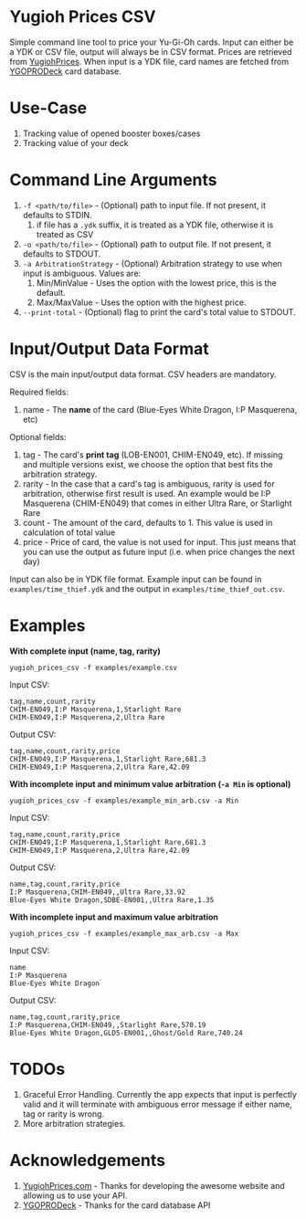 # Yugioh Prices CSV
Simple command line tool to price your Yu-Gi-Oh cards. Input can either be a YDK or CSV file, output will always be in CSV format. 
Prices are retrieved from [YugiohPrices](http://yugiohprices.com). When input is a YDK file, card names are fetched from [YGOPRODeck](https://www.google.com/search?client=firefox-b-d&q=ygoprodeck+api)
card database.

# Use-Case
1. Tracking value of opened booster boxes/cases
2. Tracking value of your deck

# Command Line Arguments
1. `-f <path/to/file>` - (Optional) path to input file. If not present, it defaults to STDIN.
    1. if file has a `.ydk` suffix, it is treated as a YDK file, otherwise it is treated as CSV
2. `-o <path/to/file>` - (Optional) path to output file. If not present, it defaults to STDOUT.
3. `-a ArbitrationStrategy` - (Optional) Arbitration strategy to use when input is ambiguous. Values are:
    1. Min/MinValue - Uses the option with the lowest price, this is the default.
    2. Max/MaxValue - Uses the option with the highest price.
4. `--print-total` - (Optional) flag to print the card's total value to STDOUT.

# Input/Output Data Format
CSV is the main input/output data format. CSV headers are mandatory.

Required fields:

1. name - The **name** of the card (Blue-Eyes White Dragon, I:P Masquerena, etc)

Optional fields:

1. tag - The card's **print tag** (LOB-EN001, CHIM-EN049, etc). If missing and multiple versions exist, we choose
   the option that best fits the arbitration strategy.
2. rarity - In the case that a card's tag is ambiguous, rarity is used for arbitration, otherwise first result is used. An example 
   would be I:P Masquerena (CHIM-EN049) that comes in either Ultra Rare, or Starlight Rare
3. count - The amount of the card, defaults to 1. This value is used in calculation of total value
4. price - Price of card, the value is not used for input. This just means that you can use the output as future input (i.e. when 
   price changes the next day)
   
Input can also be in YDK file format. Example input can be found in `examples/time_thief.ydk` and the output in `examples/time_thief_out.csv`.

# Examples
**With complete input (name, tag, rarity)**
```
yugioh_prices_csv -f examples/example.csv
```

Input CSV:
```
tag,name,count,rarity
CHIM-EN049,I:P Masquerena,1,Starlight Rare
CHIM-EN049,I:P Masquerena,2,Ultra Rare
```

Output CSV:
```
tag,name,count,rarity,price
CHIM-EN049,I:P Masquerena,1,Starlight Rare,681.3
CHIM-EN049,I:P Masquerena,2,Ultra Rare,42.09
```

**With incomplete input and minimum value arbitration (`-a Min` is optional)**
```
yugioh_prices_csv -f examples/example_min_arb.csv -a Min
```

Input CSV:
```
tag,name,count,rarity,price
CHIM-EN049,I:P Masquerena,1,Starlight Rare,681.3
CHIM-EN049,I:P Masquerena,2,Ultra Rare,42.09
```

Output CSV:
```
name,tag,count,rarity,price
I:P Masquerena,CHIM-EN049,,Ultra Rare,33.92
Blue-Eyes White Dragon,SDBE-EN001,,Ultra Rare,1.35
```

**With incomplete input and maximum value arbitration**
```
yugioh_prices_csv -f examples/example_max_arb.csv -a Max
```

Input CSV:
```
name
I:P Masquerena
Blue-Eyes White Dragon
```

Output CSV:
```
name,tag,count,rarity,price
I:P Masquerena,CHIM-EN049,,Starlight Rare,570.19
Blue-Eyes White Dragon,GLD5-EN001,,Ghost/Gold Rare,740.24
```

# TODOs

1. Graceful Error Handling. Currently the app expects that input is perfectly valid and it will terminate with ambiguous error 
   message if either name, tag or rarity is wrong.
2. More arbitration strategies.

# Acknowledgements
1. [YugiohPrices.com](http://yugiohprices.com) - Thanks for developing the awesome website and allowing us to use your API.
2. [YGOPRODeck](https://ygoprodeck.com/) - Thanks for the card database API